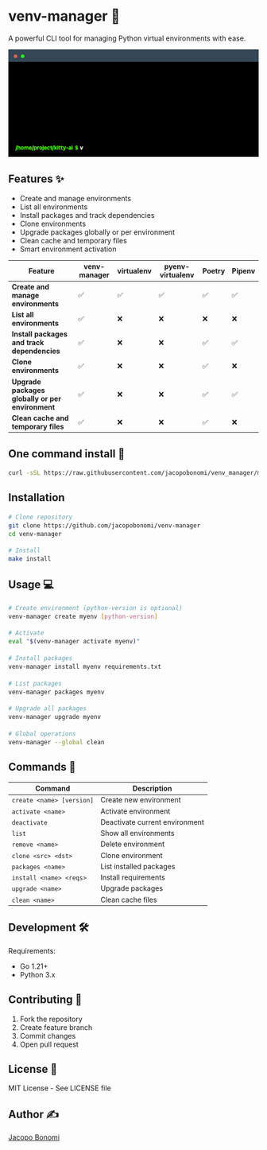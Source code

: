 # venv-manager 🐍

A powerful CLI tool for managing Python virtual environments with ease.

![example_cli](https://github.com/jacopobonomi/venv_manager/blob/main/terminal_example.gif)

## Features ✨

- Create and manage environments
- List all environments
- Install packages and track dependencies
- Clone environments
- Upgrade packages globally or per environment
- Clean cache and temporary files
- Smart environment activation

| Feature | venv-manager | virtualenv | pyenv-virtualenv | Poetry | Pipenv |
|---------|-------------|------------|-----------------|--------|--------|
| **Create and manage environments** | ✅ | ✅ | ✅ | ✅ | ✅ |
| **List all environments** | ✅ | ❌ | ❌ | ❌ | ❌ |
| **Install packages and track dependencies** | ✅ | ❌ | ❌ | ✅ | ✅ |
| **Clone environments** | ✅ | ❌ | ❌ | ✅ | ❌ |
| **Upgrade packages globally or per environment** | ✅ | ❌ | ❌ | ✅ | ✅ |
| **Clean cache and temporary files** | ✅ | ❌ | ❌ | ✅ | ❌ |

## One command install 🚀
```bash
curl -sSL https://raw.githubusercontent.com/jacopobonomi/venv_manager/main/install.sh | bash
```

## Installation

```bash
# Clone repository
git clone https://github.com/jacopobonomi/venv-manager
cd venv-manager

# Install 
make install
```

## Usage 💻

```bash
# Create environment (python-version is optional)
venv-manager create myenv [python-version]

# Activate
eval "$(venv-manager activate myenv)"

# Install packages
venv-manager install myenv requirements.txt

# List packages
venv-manager packages myenv

# Upgrade all packages
venv-manager upgrade myenv

# Global operations
venv-manager --global clean
```

## Commands 📖

| Command | Description |
|---------|-------------|
| `create <name> [version]` | Create new environment |
| `activate <name>` | Activate environment |
| `deactivate` | Deactivate current environment |
| `list` | Show all environments |
| `remove <name>` | Delete environment |
| `clone <src> <dst>` | Clone environment |
| `packages <name>` | List installed packages |
| `install <name> <reqs>` | Install requirements |
| `upgrade <name>` | Upgrade packages |
| `clean <name>` | Clean cache files |

## Development 🛠️

Requirements:
- Go 1.21+
- Python 3.x

## Contributing 🤝

1. Fork the repository
2. Create feature branch
3. Commit changes
4. Open pull request

## License 📄

MIT License - See LICENSE file

## Author ✍️

[Jacopo Bonomi](https://github.com/jacopobonomi)
